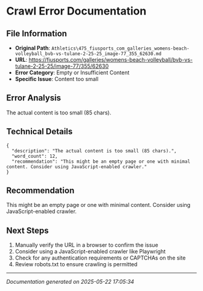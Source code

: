 # Crawl Error Documentation

## File Information
- **Original Path**: `Athletics\475_fiusports_com_galleries_womens-beach-volleyball_bvb-vs-tulane-2-25-25_image-77_355_62630.md`
- **URL**: https://fiusports.com/galleries/womens-beach-volleyball/bvb-vs-tulane-2-25-25/image-77/355/62630
- **Error Category**: Empty or Insufficient Content
- **Specific Issue**: Content too small

## Error Analysis
The actual content is too small (85 chars).

## Technical Details
```
{
  "description": "The actual content is too small (85 chars).",
  "word_count": 12,
  "recommendation": "This might be an empty page or one with minimal content. Consider using JavaScript-enabled crawler."
}
```

## Recommendation
This might be an empty page or one with minimal content. Consider using JavaScript-enabled crawler.

## Next Steps
1. Manually verify the URL in a browser to confirm the issue
2. Consider using a JavaScript-enabled crawler like Playwright
3. Check for any authentication requirements or CAPTCHAs on the site
4. Review robots.txt to ensure crawling is permitted

---
*Documentation generated on 2025-05-22 17:05:34*
